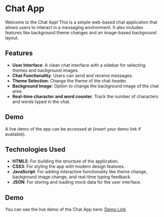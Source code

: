 # Chat App

Welcome to the Chat App! This is a simple web-based chat application that allows users to interact in a messaging environment. It also includes features like background theme changes and an image-based background layout.

## Features

- **User Interface**: A clean chat interface with a sidebar for selecting themes and background images.
- **Chat Functionality**: Users can send and receive messages.
- **Theme Selection**: Change the theme of the chat header.
- **Background Image**: Option to change the background image of the chat area.
- **Real-time character and word counter**: Track the number of characters and words typed in the chat.

## Demo

A live demo of the app can be accessed at (insert your demo link if available).

## Technologies Used

- **HTML5**: For building the structure of the application.
- **CSS3**: For styling the app with modern design features.
- **JavaScript**: For adding interactive functionality like theme change, background image change, and real-time typing feedback.
- **JSON**: For storing and loading mock data for the user interface.

## Demo

You can see the live demo of the Chat App here: [Demo Link](https://yourusername.github.io/chat-app/)

